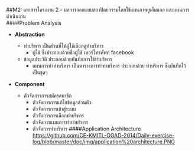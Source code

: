 ##M2: เอกสารโครงงาน 2 - ผลการออกแบบสถาปัตยกรรมโดยใช้แผนภาพยูเอ็มแอล และแผนการดำเนินงาน  
####Problem Analysis  
 - **Abstraction**  
    - ท่าบริหาร  เป็นส่วนที่ให้ผู้ใช้เลือกดูท่าบริหาร
 	  - ผู้ใช้  ซึ่งประกอบด้วยชื่อผู้ใช้ เบอร์โทรศัพท์ facebook
  	- ข้อมูลประวัติ  ประกอบด้วยบันทึกการใช้ท่าบริหาร
	  - แผนการทำท่าบริหาร  เป็นตารางการทำท่าบริหาร ประกอบด้วย ท่าบริหาร ซึ่งบันทึกไว้เป็นชุดๆ

 - **Component**  
    -  ตัวจัดการการสมัครสมาชิก
		-  ตัวจัดการการแก้ไขข้อมูลส่วนตัว
		-  ตัวจัดการการเข้าสู่ระบบ
		-  ตัวจัดการการเลือกท่าบริหาร
		-  ตัวจัดการแผนการทำท่าบริหาร
		-  ตัวจัดการท่าบริหาร
  ####Application Architecture  
https://github.com/CE-KMITL-OOAD-2014/Daily-exercise-log/blob/master/doc/img/application%20architecture.PNG
